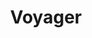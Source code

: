 ---
title: "Voyager"
summary: "Western Australian progressive metal band."
slug: "voyager"
image: "voyager.jpg"
apple_music_artist_url: "https://music.apple.com/gb/artist/voyager/1436762874"
wikipedia_url: "none"
---